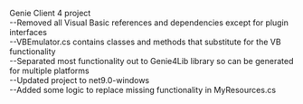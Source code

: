 Genie Client 4 project  
  --Removed all Visual Basic references and dependencies except for plugin interfaces  
  --VBEmulator.cs contains classes and methods that substitute for the VB functionality  
  --Separated most functionality out to Genie4Lib library so can be generated for multiple platforms  
  --Updated project to net9.0-windows  
  --Added some logic to replace missing functionality in MyResources.cs  
  
